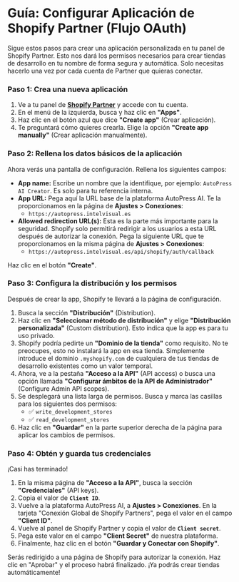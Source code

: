 
# Guía: Configurar Aplicación de Shopify Partner (Flujo OAuth)

Sigue estos pasos para crear una aplicación personalizada en tu panel de Shopify Partner. Esto nos dará los permisos necesarios para crear tiendas de desarrollo en tu nombre de forma segura y automática. Solo necesitas hacerlo una vez por cada cuenta de Partner que quieras conectar.

### Paso 1: Crea una nueva aplicación

1.  Ve a tu panel de **[Shopify Partner](https://partners.shopify.com)** y accede con tu cuenta.
2.  En el menú de la izquierda, busca y haz clic en **"Apps"**.
3.  Haz clic en el botón azul que dice **"Create app"** (Crear aplicación).
4.  Te preguntará cómo quieres crearla. Elige la opción **"Create app manually"** (Crear aplicación manualmente).

### Paso 2: Rellena los datos básicos de la aplicación

Ahora verás una pantalla de configuración. Rellena los siguientes campos:

*   **App name:** Escribe un nombre que la identifique, por ejemplo: `AutoPress AI Creator`. Es solo para tu referencia interna.
*   **App URL:** Pega aquí la URL base de la plataforma AutoPress AI. Te la proporcionamos en la página de **Ajustes > Conexiones**:
    *   `https://autopress.intelvisual.es`
*   **Allowed redirection URL(s):** Esta es la parte más importante para la seguridad. Shopify solo permitirá redirigir a los usuarios a esta URL después de autorizar la conexión. Pega la siguiente URL que te proporcionamos en la misma página de **Ajustes > Conexiones**:
    *   `https://autopress.intelvisual.es/api/shopify/auth/callback`

Haz clic en el botón **"Create"**.

### Paso 3: Configura la distribución y los permisos

Después de crear la app, Shopify te llevará a la página de configuración.

1.  Busca la sección **"Distribución"** (Distribution).
2.  Haz clic en **"Seleccionar método de distribución"** y elige **"Distribución personalizada"** (Custom distribution). Esto indica que la app es para tu uso privado.
3.  Shopify podría pedirte un **"Dominio de la tienda"** como requisito. No te preocupes, esto no instalará la app en esa tienda. Simplemente introduce el dominio `.myshopify.com` de cualquiera de tus tiendas de desarrollo existentes como un valor temporal.
4.  Ahora, ve a la pestaña **"Acceso a la API"** (API access) o busca una opción llamada **"Configurar ámbitos de la API de Administrador"** (Configure Admin API scopes).
5.  Se desplegará una lista larga de permisos. Busca y marca las casillas para los siguientes dos permisos:
    *   ✅ `write_development_stores`
    *   ✅ `read_development_stores`
6.  Haz clic en **"Guardar"** en la parte superior derecha de la página para aplicar los cambios de permisos.

### Paso 4: Obtén y guarda tus credenciales

¡Casi has terminado!

1.  En la misma página de **"Acceso a la API"**, busca la sección **"Credenciales"** (API keys).
2.  Copia el valor de **`Client ID`**.
3.  Vuelve a la plataforma AutoPress AI, a **Ajustes > Conexiones**. En la tarjeta "Conexión Global de Shopify Partners", pega el valor en el campo **"Client ID"**.
4.  Vuelve al panel de Shopify Partner y copia el valor de **`Client secret`**.
5.  Pega este valor en el campo **"Client Secret"** de nuestra plataforma.
6.  Finalmente, haz clic en el botón **"Guardar y Conectar con Shopify"**.

Serás redirigido a una página de Shopify para autorizar la conexión. Haz clic en "Aprobar" y el proceso habrá finalizado. ¡Ya podrás crear tiendas automáticamente!
